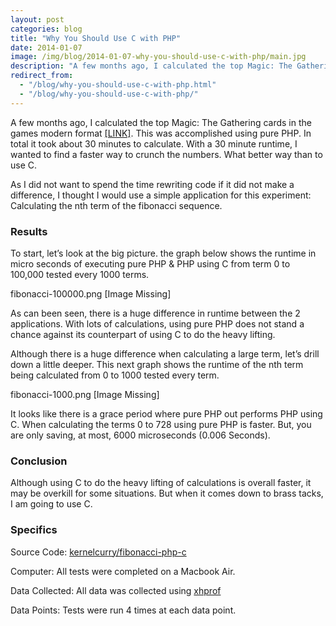 ```yaml
---
layout: post
categories: blog
title: "Why You Should Use C with PHP"
date: 2014-01-07
image: /img/blog/2014-01-07-why-you-should-use-c-with-php/main.jpg
description: "A few months ago, I calculated the top Magic: The Gathering cards in the games modern format ... It took 30 minutes in PHP.  How long would it take in C?"
redirect_from:
  - "/blog/why-you-should-use-c-with-php.html"
  - "/blog/why-you-should-use-c-with-php/"
---
```


A few months ago, I calculated the top Magic: The Gathering cards in the games modern format [[LINK]](http://leve.rs/?utm_source=kernelcurry&utm_medium=referral&utm_campaign=using+historical+data+to+rank+the+top+magic+the+gathering+cards&utm_term=blog). This was accomplished using pure PHP. In total it took about 30 minutes to calculate. With a 30 minute runtime, I wanted to find a faster way to crunch the numbers. What better way than to use C.

As I did not want to spend the time rewriting code if it did not make a difference, I thought I would use a simple application for this experiment: Calculating the nth term of the fibonacci sequence.

### Results
To start, let’s look at the big picture. the graph below shows the runtime in micro seconds of executing pure PHP & PHP using C from term 0 to 100,000 tested every 1000 terms.

fibonacci-100000.png [Image Missing]

As can been seen, there is a huge difference in runtime between the 2 applications. With lots of calculations, using pure PHP does not stand a chance against its counterpart of using C to do the heavy lifting.

Although there is a huge difference when calculating a large term, let’s drill down a little deeper. This next graph shows the runtime of the nth term being calculated from 0 to 1000 tested every term.

fibonacci-1000.png  [Image Missing]

It looks like there is a grace period where pure PHP out performs PHP using C. When calculating the terms 0 to 728 using pure PHP is faster. But, you are only saving, at most, 6000 microseconds (0.006 Seconds).

### Conclusion
Although using C to do the heavy lifting of calculations is overall faster, it may be overkill for some situations. But when it comes down to brass tacks, I am going to use C.

### Specifics
Source Code: [kernelcurry/fibonacci-php-c](https://github.com/kernelcurry/fibonacci-php-c)

Computer: All tests were completed on a Macbook Air.

Data Collected: All data was collected using [xhprof](https://github.com/facebook/xhprof)

Data Points: Tests were run 4 times at each data point.